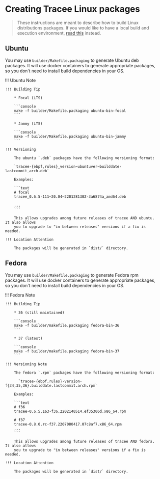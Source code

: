 # Creating Tracee Linux packages

> These instructions are meant to describe how to build Linux distributions
> packages. If you would like to have a local build and execution environment,
> [read this](./environment.md) instead.

## Ubuntu

You may use `builder/Makefile.packaging` to generate Ubuntu deb packages. It
will use docker containers to generate appropriate packages, so you don't need
to install build dependencies in your OS.

!!! Ubuntu Note

    !!! Building Tip

        * Focal (LTS)

        ```console
        make -f builder/Makefile.packaging ubuntu-bin-focal
        ```

        * Jammy (LTS)

        ```console
        make -f builder/Makefile.packaging ubuntu-bin-jammy
        ```

    !!! Versioning

        The ubuntu `.deb` packages have the following versioning format:

        `tracee-{ebpf,rules}_version~ubuntuver~builddate-lastcommit_arch.deb`

        Examples:

        ```text
        # focal
        tracee_0.6.5-111~20.04~2201281302-3a6874a_amd64.deb

        ...
        ```

        This allows upgrades among future releases of tracee AND ubuntu. It also allows
        you to upgrade to "in between releases" versions if a fix is needed.

    !!! Location Attention

        The packages will be generated in `dist/` directory.

## Fedora

You may use `builder/Makefile.packaging` to generate Fedora rpm packages. It
will use docker containers to generate appropriate packages, so you don't need
to install build dependencies in your OS.

!!! Fedora Note

    !!! Building Tip

        * 36 (still maintained)

        ```console
        make -f builder/makefile.packaging fedora-bin-36
        ```

        * 37 (latest)

        ```console
        make -f builder/makefile.packaging fedora-bin-37
        ```

    !!! Versioning Note

        The fedora `.rpm` packages have the following versioning format:

          `tracee-{ebpf,rules}-version-f{34,35,36}.builddate.lastcommit.arch.rpm`

        Examples:

        ```text
        # f36
        tracee-0.6.5.163-f36.2202140514.ef35306d.x86_64.rpm

        # f37
        tracee-0.8.0.rc-f37.2207080417.07c8af7.x86_64.rpm
        ...
        ```

        This allows upgrades among future releases of tracee AND fedora. It also allows
        you to upgrade to "in between releases" versions if a fix is needed.

    !!! Location Attention

        The packages will be generated in `dist/` directory.
